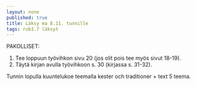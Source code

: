 ```yaml
---
layout: none
published: true
title: Läksy ma 8.11. tunnille
tags: rub3.7 läksyt
---
```

PAKOLLISET:
1. Tee loppuun työvihkon sivu 20 (jos olit pois tee myös sivut 18-19).
2. Täytä kirjan avulla työvihkoon s. 30 (kirjassa s. 31-32).

Tunnin lopulla kuuntelukoe teemalla kester och traditioner + text 5 teema.


